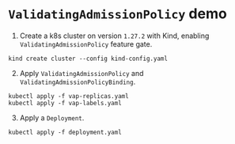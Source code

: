 # `ValidatingAdmissionPolicy` demo

1. Create a k8s cluster on version `1.27.2` with Kind, enabling `ValidatingAdmissionPolicy` feature gate.
```shell
kind create cluster --config kind-config.yaml
```

2. Apply `ValidatingAdmissionPolicy` and `ValidatingAdmissionPolicyBinding`.
```shell
kubectl apply -f vap-replicas.yaml
kubectl apply -f vap-labels.yaml
```

3. Apply a `Deployment`.
```shell
kubectl apply -f deployment.yaml
```
